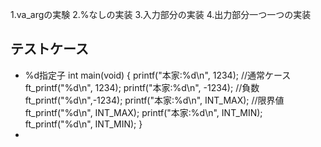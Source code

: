 

1.va_argの実験
2.%なしの実装
3.入力部分の実装
4.出力部分一つ一つの実装


## テストケース
* %d指定子
int main(void)
{
    printf("本家:%d\n", 1234); //通常ケース
    ft_printf("%d\n", 1234);
    printf("本家:%d\n", -1234); //負数
    ft_printf("%d\n",-1234);
    printf("本家:%d\n", INT_MAX); //限界値
    ft_printf("%d\n", INT_MAX); 
    printf("本家:%d\n", INT_MIN);
    ft_printf("%d\n", INT_MIN);
}
* 